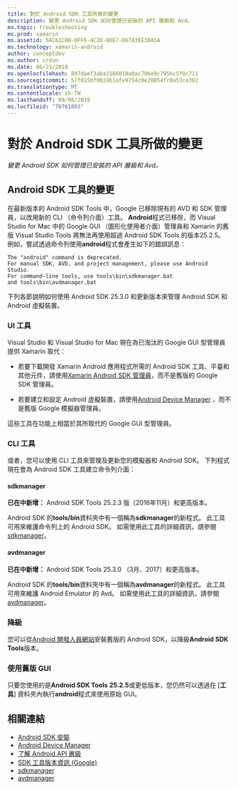 ```yaml
---
title: 對於 Android SDK 工具所做的變更
description: 變更 Android SDK 如何管理已安裝的 API 層級和 Avd。
ms.topic: troubleshooting
ms.prod: xamarin
ms.assetid: 5AC61C00-0FF6-4C2D-80E7-D67A3EE30A5A
ms.technology: xamarin-android
author: conceptdev
ms.author: crdun
ms.date: 06/21/2018
ms.openlocfilehash: 897daef3aba1166018a0ac796e9c7956c5f0c711
ms.sourcegitcommit: 57f815bf0024b1afe9754c0e28054fc0a53ce302
ms.translationtype: MT
ms.contentlocale: zh-TW
ms.lasthandoff: 09/06/2019
ms.locfileid: "70761893"
---
```

# <a name="changes-to-the-android-sdk-tooling"></a>對於 Android SDK 工具所做的變更

_變更 Android SDK 如何管理已安裝的 API 層級和 Avd。_

## <a name="changes-to-android-sdk-tooling"></a>Android SDK 工具的變更

在最新版本的 Android SDK Tools 中，Google 已移除現有的 AVD 和 SDK 管理員，以改用新的 CLI （命令列介面）工具。 **Android**程式已移除，而 Visual Studio for Mac 中的 Google GUI （圖形化使用者介面）管理員和 Xamarin 的舊版 Visual Studio Tools 將無法再使用超過 Android SDK Tools 的版本25.2.5。 例如，嘗試透過命令列使用**android**程式會產生如下的錯誤訊息：

```shell
The "android" command is deprecated.
For manual SDK, AVD, and project management, please use Android Studio.
For command-line tools, use tools\bin\sdkmanager.bat
and tools\bin\avdmanager.bat
```

下列各節說明如何使用 Android SDK 25.3.0 和更新版本來管理 Android SDK 和 Android 虛擬裝置。

### <a name="ui-tools"></a>UI 工具

Visual Studio 和 Visual Studio for Mac 現在為已淘汰的 Google GUI 型管理員提供 Xamarin 取代：

- 若要下載開發 Xamarin Android 應用程式所需的 Android SDK 工具、平臺和其他元件，請使用[Xamarin Android SDK 管理員](~/android/get-started/installation/android-sdk.md)，而不是舊版的 Google SDK 管理員。

- 若要建立和設定 Android 虛擬裝置，請使用[Android Device Manager](~/android/get-started/installation/android-emulator/device-manager.md) ，而不是舊版 Google 模擬器管理員。

這些工具在功能上相當於其所取代的 Google GUI 型管理員。

### <a name="cli-tools"></a>CLI 工具

或者，您可以使用 CLI 工具來管理及更新您的模擬器和 Android SDK。 下列程式現在會為 Android SDK 工具建立命令列介面：

#### <a name="sdkmanager"></a>sdkmanager

**已在中新增：** Android SDK Tools 25.2.3 版（2016年11月）和更高版本。

Android SDK 的**tools/bin**資料夾中有一個稱為**sdkmanager**的新程式。 此工具可用來維護命令列上的 Android SDK。 如需使用此工具的詳細資訊，請參閱[sdkmanager](https://developer.android.com/studio/command-line/sdkmanager.html)。

#### <a name="avdmanager"></a>avdmanager

**已在中新增：** Android SDK Tools 25.3.0 （3月、2017）和更高版本。

Android SDK 的**tools/bin**資料夾中有一個稱為**avdmanager**的新程式。 此工具可用來維護 Android Emulator 的 Avd。 如需使用此工具的詳細資訊，請參閱[avdmanager](https://developer.android.com/studio/command-line/avdmanager.html)。

### <a name="downgrading"></a>降級

您可以從[Android 開發人員網站](https://developer.android.com/studio/index.html)安裝舊版的 Android SDK，以降級**Android SDK Tools**版本。

### <a name="using-the-old-gui"></a>使用舊版 GUI

只要您使用的是**Android SDK Tools** **25.2.5**或更低版本，您仍然可以透過在 [**工具**] 資料夾內執行**android**程式來使用原始 GUI。

## <a name="related-links"></a>相關連結

- [Android SDK 安裝](~/android/get-started/installation/android-sdk.md)
- [Android Device Manager](~/android/get-started/installation/android-emulator/device-manager.md)
- [了解 Android API 層級](~/android/app-fundamentals/android-api-levels.md)
- [SDK 工具版本資訊 (Google)](https://developer.android.com/studio/releases/sdk-tools.html)
- [sdkmanager](https://developer.android.com/studio/command-line/sdkmanager.html)
- [avdmanager](https://developer.android.com/studio/command-line/avdmanager.html)

